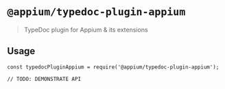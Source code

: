 # `@appium/typedoc-plugin-appium`

> TypeDoc plugin for Appium & its extensions

## Usage

```
const typedocPluginAppium = require('@appium/typedoc-plugin-appium');

// TODO: DEMONSTRATE API
```
